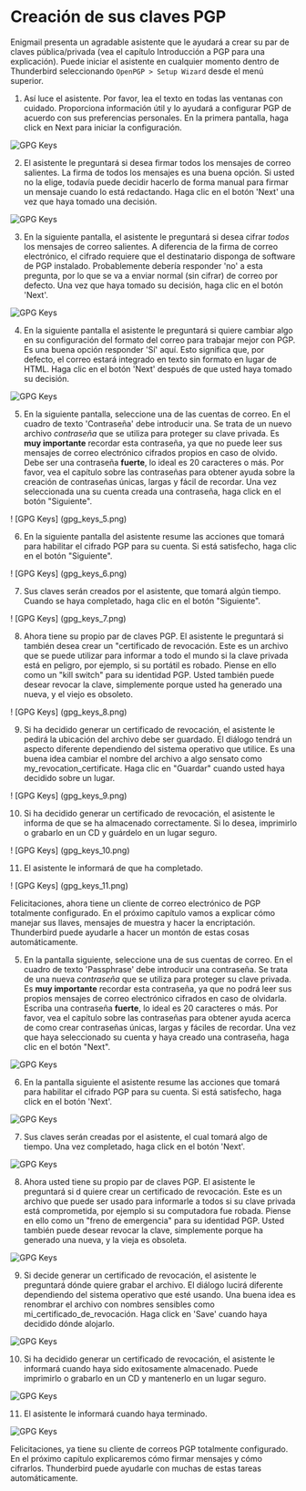 Creación de sus claves PGP
==========================

Enigmail presenta un agradable asistente que le ayudará a crear su par de claves pública/privada (vea el capítulo Introducción a PGP para una explicación). Puede iniciar el asistente en cualquier momento dentro de Thunderbird seleccionando `OpenPGP > Setup Wizard` desde el menú superior.

 1. Así luce el asistente. Por favor, lea el texto en todas las ventanas con cuidado. Proporciona información útil y lo ayudará a configurar PGP de acuerdo con sus preferencias personales. En la primera pantalla, haga click en Next para iniciar la configuración.

 ![GPG Keys](gpg_keys_1.png)

 2. El asistente le preguntará si desea firmar todos los mensajes de correo salientes. La firma de todos los mensajes es una buena opción. Si usted no la elige, todavía puede decidir hacerlo de forma manual para firmar un mensaje cuando lo está redactando. Haga clic en el botón 'Next' una vez que haya tomado una decisión.

 ![GPG Keys](gpg_keys_2.png)

 3. En la siguiente pantalla, el asistente le preguntará si desea cifrar *todos* los mensajes de correo salientes. A diferencia de la firma de correo electrónico, el cifrado requiere que el destinatario disponga de software de PGP instalado. Probablemente debería responder 'no' a esta pregunta, por lo que se va a enviar normal (sin cifrar) de correo por defecto. Una vez que haya tomado su decisión, haga clic en el botón 'Next'.

 ![GPG Keys](gpg_keys_3.png)

 4. En la siguiente pantalla el asistente le preguntará si quiere cambiar algo en su configuración del formato del correo para trabajar mejor con PGP. Es una buena opción responder 'Sí' aquí. Esto significa que, por defecto, el correo estará integrado en texto sin formato en lugar de HTML. Haga clic en el botón 'Next' después de que usted haya tomado su decisión.

 ![GPG Keys](gpg_keys_4.png)

 5. En la siguiente pantalla, seleccione una de las cuentas de correo. En el cuadro de texto 'Contraseña' debe introducir una. Se trata de un nuevo archivo *contraseña* que se utiliza para proteger su clave privada. Es **muy importante** recordar esta contraseña, ya que no puede leer sus mensajes de correo electrónico cifrados propios en caso de olvido. Debe ser una contraseña **fuerte**, lo ideal es 20 caracteres o más. Por favor, vea el capítulo sobre las contraseñas para obtener ayuda sobre la creación de contraseñas únicas, largas y fácil de recordar. Una vez seleccionada una su cuenta creada una contraseña, haga click en el botón "Siguiente".

 ! [GPG Keys] (gpg_keys_5.png)

 6. En la siguiente pantalla del asistente resume las acciones que tomará para habilitar el cifrado PGP para su cuenta. Si está satisfecho, haga clic en el botón "Siguiente".

 ! [GPG Keys] (gpg_keys_6.png)

 7. Sus claves serán creados por el asistente, que tomará algún tiempo. Cuando se haya completado, haga clic en el botón "Siguiente".

 ! [GPG Keys] (gpg_keys_7.png)

 8. Ahora tiene su propio par de claves PGP. El asistente le preguntará si también desea crear un "certificado de revocación. Este es un archivo que se puede utilizar para informar a todo el mundo si la clave privada está en peligro, por ejemplo, si su portátil es robado. Piense en ello como un "kill switch" para su identidad PGP. Usted también puede desear revocar la clave, simplemente porque usted ha generado una nueva, y el viejo es obsoleto.

 ! [GPG Keys] (gpg_keys_8.png)

 9. Si ha decidido generar un certificado de revocación, el asistente le pedirá la ubicación del archivo debe ser guardado. El diálogo tendrá un aspecto diferente dependiendo del sistema operativo que utilice. Es una buena idea cambiar el nombre del archivo a algo sensato como my_revocation_certificate. Haga clic en "Guardar" cuando usted haya decidido sobre un lugar.

 ! [GPG Keys] (gpg_keys_9.png)

 10. Si ha decidido generar un certificado de revocación, el asistente le informa de que se ha almacenado correctamente. Si lo desea, imprimirlo o grabarlo en un CD y guárdelo en un lugar seguro.

 ! [GPG Keys] (gpg_keys_10.png)

 11. El asistente le informará de que ha completado.

 ! [GPG Keys] (gpg_keys_11.png)

Felicitaciones, ahora tiene un cliente de correo electrónico de PGP totalmente configurado. En el próximo capítulo vamos a explicar cómo manejar sus llaves, mensajes de muestra y hacer la encriptación. Thunderbird puede ayudarle a hacer un montón de estas cosas automáticamente. 



 5. En la pantalla siguiente, seleccione una de sus cuentas de correo. En el cuadro de texto 'Passphrase' debe introducir una contraseña. Se trata de una nueva *contraseña* que se utiliza para proteger su clave privada. Es **muy importante** recordar esta contraseña, ya que no podrá leer sus propios mensajes de correo electrónico cifrados en caso de olvidarla. Escriba una contraseña **fuerte**, lo ideal es 20 caracteres o más. Por favor, vea el capítulo sobre las contraseñas para obtener ayuda acerca de como crear contraseñas únicas, largas y fáciles de recordar. Una vez que haya seleccionado su cuenta y haya creado una contraseña, haga clic en el botón "Next".

 ![GPG Keys](gpg_keys_5.png)

 6. En la pantalla siguiente el asistente resume las acciones que tomará para habilitar el cifrado PGP para su cuenta. Si está satisfecho, haga click en el botón 'Next'.

 ![GPG Keys](gpg_keys_6.png)

 7. Sus claves serán creadas por el asistente, el cual tomará algo de tiempo. Una vez completado, haga click en el botón 'Next'.

 ![GPG Keys](gpg_keys_7.png)

 8. Ahora usted tiene su propio par de claves PGP. El asistente le preguntará si d quiere crear un certificado de revocación. Este es un archivo que puede ser usado para informarle a todos si su clave privada está comprometida, por ejemplo si su computadora fue robada. Piense en ello como un "freno de emergencia" para su identidad PGP. Usted también puede desear revocar la clave, simplemente porque ha generado una nueva, y la vieja es obsoleta.

 ![GPG Keys](gpg_keys_8.png)

 9. Si decide generar un certificado de revocación, el asistente le preguntará dónde quiere grabar el archivo. El diálogo lucirá diferente dependiendo del sistema operativo que esté usando. Una buena idea es renombrar el archivo con nombres sensibles como mi_certificado_de_revocación. Haga click en 'Save' cuando haya decidido dónde alojarlo.

 ![GPG Keys](gpg_keys_9.png)

 10. Si ha decidido generar un certificado de revocación, el asistente le informará cuando haya sido exitosamente almacenado. Puede imprimirlo o grabarlo en un CD y mantenerlo en un lugar seguro.

 ![GPG Keys](gpg_keys_10.png)

 11. El asistente le informará cuando haya terminado.

 ![GPG Keys](gpg_keys_11.png)

Felicitaciones, ya tiene su cliente de correos PGP totalmente configurado. En el próximo capítulo explicaremos cómo firmar mensajes y cómo cifrarlos. Thunderbird puede ayudarle con muchas de estas tareas automáticamente.

